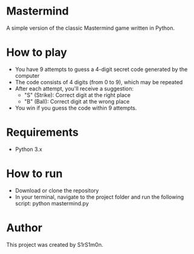# Mastermind
A simple version of the classic Mastermind game written in Python.

# How to play
- You have 9 attempts to guess a 4-digit secret code generated by the computer
- The code consists of 4 digits (from 0 to 9), which may be repeated
- After each attempt, you'll receive a suggestion:
  - "S" (Strike): Correct digit at the right place
  - "B" (Ball): Correct digit at the wrong place
- You win if you guess the code within 9 attempts.

# Requirements
- Python 3.x

# How to run
- Download or clone the repository
- In your terminal, navigate to the project folder and run the following script:
python mastermind.py

# Author
This project was created by S1rS1m0n.